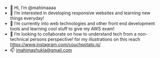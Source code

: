 - 👋 Hi, I’m @mahimaaaa
- 👀 I’m interested in developing responsive websites and learning new things everyday!
- 🌱 I’m currently into web technologies and other front end development tools and learning cool stuff to give my AWS exam!
- 💞️ I’m looking to collaborate on how to understand tech from a non-technical persons perspective! for my illustrations on this reach https://www.instagram.com/couchpotato.js/ 
- 📫 imahimashukla@gmail.com

<!---
mahimaaaa/mahimaaaa is a ✨ special ✨ repository because its `README.md` (this file) appears on your GitHub profile.
You can click the Preview link to take a look at your changes.
--->
